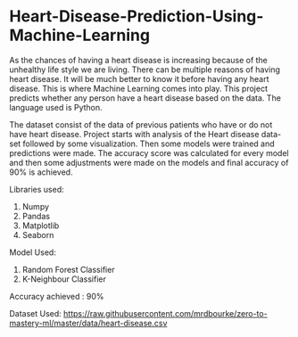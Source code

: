 # Heart-Disease-Prediction-Using-Machine-Learning

As the chances of having a heart disease is increasing because of the unhealthy life style we are living. There can be multiple reasons of having heart disease.
It will be much better to know it before having any heart disease. This is where Machine Learning comes into play. 
This project predicts whether any person have a heart disease based on the data.
The language used is Python.


The dataset consist of the data of previous patients who have or do not have heart disease. 
Project starts with analysis of the Heart disease data-set followed by some visualization. Then some models were trained and predictions were made. The accuracy score was calculated for every model and then some adjustments were made on the models and final accuracy of  90% is achieved.
 
Libraries used:
1. Numpy
2. Pandas
3. Matplotlib
4. Seaborn

Model Used:
1. Random Forest Classifier
2. K-Neighbour Classifier

Accuracy achieved : 90%

Dataset Used: https://raw.githubusercontent.com/mrdbourke/zero-to-mastery-ml/master/data/heart-disease.csv
